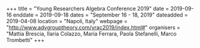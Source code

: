 +++
title = "Young Researchers Algebra Conference 2019"
date = 2019-09-16
enddate = 2019-09-18
dates = "September 16 - 18, 2019"
dateadded = 2019-04-08
location = "Napoli, Italy"
webpage = "http://www.advgrouptheory.com/yrac2019/index.html#"
organisers = "Mattia Brescia, Ilaria Colazzo, Maria Ferrara, Paola Stefanelli, Marco Trombetti"
+++
